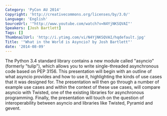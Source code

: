 ```yaml
---
Category: 'PyCon AU 2014'
Copyright: 'http://creativecommons.org/licenses/by/3.0/'
Language: 'English'
SourceUrl: '"http://www.youtube.com/watch?v=N4YjNKSQVAI"'
Speakers: [Josh Bartlett]
Tags: []
ThumbnailUrl: 'http://i.ytimg.com/vi/N4YjNKSQVAI/hqdefault.jpg'
Title: '"What in the World is Asyncio? by Josh Bartlett"'
date: '2014-08-09'
---
```

The Python 3.4 standard library contains a new module called "asyncio" (formerly "tulip"), which allows you to write single-threaded asynchronous code based on PEP 3156. This presentation will begin with an outline of what asyncio provides and how to use it, highlighting the kinds of use cases that it was designed for. The presentation will then go through a number of example use cases and within the context of these use cases, will compare asyncio with Twisted, one of the existing libraries for asynchronous programming. Finally, the presentation will touch on the question of interoperability between asyncio and libraries like Twisted, Pyramid and gevent.